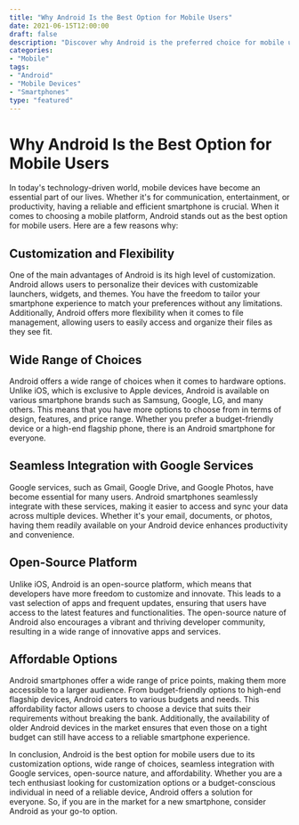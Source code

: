 ```yaml
--- 
title: "Why Android Is the Best Option for Mobile Users"
date: 2021-06-15T12:00:00
draft: false
description: "Discover why Android is the preferred choice for mobile users and the benefits it offers."
categories:
- "Mobile"
tags:
- "Android"
- "Mobile Devices"
- "Smartphones"
type: "featured"
--- 
```


# Why Android Is the Best Option for Mobile Users

In today's technology-driven world, mobile devices have become an essential part of our lives. Whether it's for communication, entertainment, or productivity, having a reliable and efficient smartphone is crucial. When it comes to choosing a mobile platform, Android stands out as the best option for mobile users. Here are a few reasons why:

## Customization and Flexibility

One of the main advantages of Android is its high level of customization. Android allows users to personalize their devices with customizable launchers, widgets, and themes. You have the freedom to tailor your smartphone experience to match your preferences without any limitations. Additionally, Android offers more flexibility when it comes to file management, allowing users to easily access and organize their files as they see fit.

## Wide Range of Choices

Android offers a wide range of choices when it comes to hardware options. Unlike iOS, which is exclusive to Apple devices, Android is available on various smartphone brands such as Samsung, Google, LG, and many others. This means that you have more options to choose from in terms of design, features, and price range. Whether you prefer a budget-friendly device or a high-end flagship phone, there is an Android smartphone for everyone.

## Seamless Integration with Google Services

Google services, such as Gmail, Google Drive, and Google Photos, have become essential for many users. Android smartphones seamlessly integrate with these services, making it easier to access and sync your data across multiple devices. Whether it's your email, documents, or photos, having them readily available on your Android device enhances productivity and convenience.

## Open-Source Platform

Unlike iOS, Android is an open-source platform, which means that developers have more freedom to customize and innovate. This leads to a vast selection of apps and frequent updates, ensuring that users have access to the latest features and functionalities. The open-source nature of Android also encourages a vibrant and thriving developer community, resulting in a wide range of innovative apps and services.

## Affordable Options

Android smartphones offer a wide range of price points, making them more accessible to a larger audience. From budget-friendly options to high-end flagship devices, Android caters to various budgets and needs. This affordability factor allows users to choose a device that suits their requirements without breaking the bank. Additionally, the availability of older Android devices in the market ensures that even those on a tight budget can still have access to a reliable smartphone experience.

In conclusion, Android is the best option for mobile users due to its customization options, wide range of choices, seamless integration with Google services, open-source nature, and affordability. Whether you are a tech enthusiast looking for customization options or a budget-conscious individual in need of a reliable device, Android offers a solution for everyone. So, if you are in the market for a new smartphone, consider Android as your go-to option.
